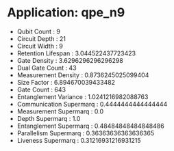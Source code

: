 # Application: qpe_n9
- Qubit Count : 9
- Circuit Depth : 21
- Circuit Width : 9
- Retention Lifespan : 3.044522437723423
- Gate Density : 3.6296296296296298
- Dual Gate Count : 43
- Measurement Density : 0.8736245025099404
- Size Factor : 6.894670039433482
- Gate Count : 643
- Entanglement Variance : 1.0241216982088763
- Communication Supermarq : 0.4444444444444444
- Measurement Supermarq : 0.0
- Depth Supermarq : 1.0
- Entanglement Supermarq : 0.48484848484848486
- Parallelism Supermarq : 0.36363636363636365
- Liveness Supermarq : 0.31216931216931215
